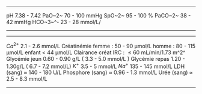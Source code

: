   ----------- -----------------
  pH          7.38 - 7.42
  PaO~2~      70 - 100 mmHg
  SpO~2~      95 - 100 %
  PaCO~2~     38 - 42 mmHg
  HCO~3~\^-   23 - 28 mmol/L/
  ----------- -----------------

  ---------------------------- --------------------------------------
  $Ca^{2+}$                    2.1 - 2.6 mmol/L
  Créatinémie                  femme : 50 - 90 μmol/L
                               homme : 80 - 115 μmol/L
                               enfant \< 44 μmol/L
  Clairance créat              IRC :  ≤ 60 mL/min/1.73 m^2^
  Glycémie jeun                0.60 - 0.90 g/L ( 3.3 - 5.0 mmol/L )
  Glycémie repas               1.20 - 1.30g/L ( 6.7 - 7.2 mmol/L)
  $K^{+}$                      3.5 - 5 mmol/L
  $Na^{+}$                     135 - 145 mmol/L
  LDH (sang) $\approx$         140 - 180 U/L
  Phosphore (sang) $\approx$   0.96 - 1.3 mmol/L
  Urée (sang) $\approx$        2.5 - 8.3 mmol/L
  ---------------------------- --------------------------------------
